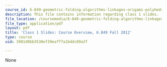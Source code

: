 ```yaml
---
course_id: 6-849-geometric-folding-algorithms-linkages-origami-polyhedra-fall-2012
description: This file contains information regarding class 1 slides.
file_location: /coursemedia/6-849-geometric-folding-algorithms-linkages-origami-polyhedra-fall-2012/3901d9bb3530ef39eaff7a1bddc89a3f_MIT6_849F12_slidesC01.pdf
file_type: application/pdf
layout: pdf
title: 'Class 1 Slides: Course Overview, 6.849 Fall 2012'
type: course
uid: 3901d9bb3530ef39eaff7a1bddc89a3f

---
```

None